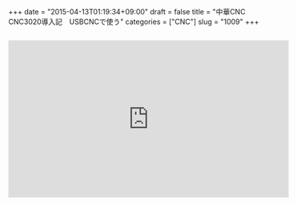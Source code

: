 +++
date = "2015-04-13T01:19:34+09:00"
draft = false
title = "中華CNC CNC3020導入記　USBCNCで使う"
categories = ["CNC"]
slug = "1009"
+++

<a href="/images/2014/10/2976947bf1715116347ba15669a421e4.png"><img class="alignnone wp-image-1012 size-full" src="/images/2014/10/2976947bf1715116347ba15669a421e4.png" alt=""   /></a>

<iframe src="https://www.youtube.com/embed/-hakv_o5bQE" width="560" height="315" frameborder="0" allowfullscreen="allowfullscreen"></iframe>
